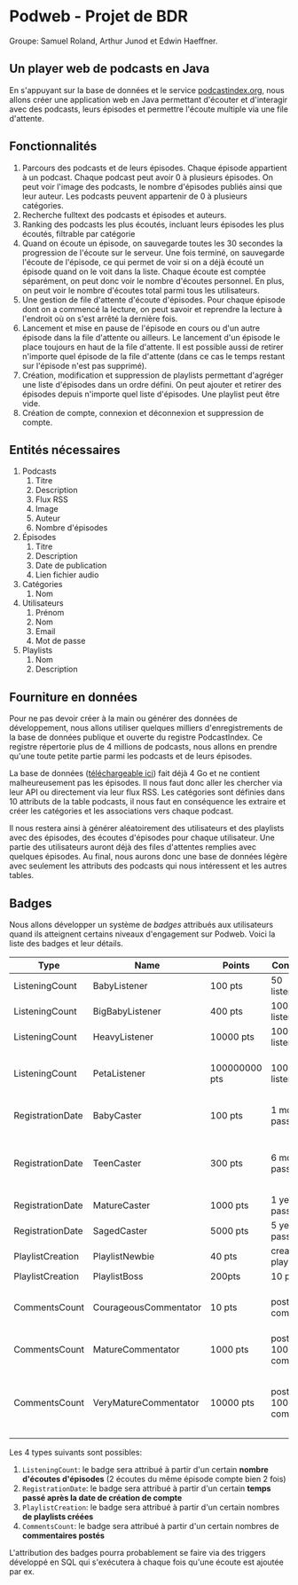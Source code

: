# Podweb - Projet de BDR
Groupe: Samuel Roland, Arthur Junod et Edwin Haeffner.

## Un player web de podcasts en Java

En s'appuyant sur la base de données et le service [podcastindex.org](podcastindex.org), nous allons créer une application web en Java permettant d'écouter et d'interagir avec des podcasts, leurs épisodes et permettre l'écoute multiple via une file d'attente.

## Fonctionnalités
1. Parcours des podcasts et de leurs épisodes. Chaque épisode appartient à un podcast. Chaque podcast peut avoir 0 à plusieurs épisodes. On peut voir l'image des podcasts, le nombre d'épisodes publiés ainsi que leur auteur. Les podcasts peuvent appartenir de 0 à plusieurs catégories.
1. Recherche fulltext des podcasts et épisodes et auteurs.
1. Ranking des podcasts les plus écoutés, incluant leurs épisodes les plus écoutés, filtrable par catégorie
1. Quand on écoute un épisode, on sauvegarde toutes les 30 secondes la progression de l'écoute sur le serveur. Une fois terminé, on sauvegarde l'écoute de l'épisode, ce qui permet de voir si on a déjà écouté un épisode quand on le voit dans la liste. Chaque écoute est comptée séparément, on peut donc voir le nombre d'écoutes personnel. En plus, on peut voir le nombre d'écoutes total parmi tous les utilisateurs.
1. Une gestion de file d'attente d'écoute d'épisodes. Pour chaque épisode dont on a commencé la lecture, on peut savoir et reprendre la lecture à l'endroit où on s'est arrêté la dernière fois.
1. Lancement et mise en pause de l'épisode en cours ou d'un autre épisode dans la file d'attente ou ailleurs. Le lancement d'un épisode le place toujours en haut de la file d'attente. Il est possible aussi de retirer n'importe quel épisode de la file d'attente (dans ce cas le temps restant sur l'épisode n'est pas supprimé).
1. Création, modification et suppression de playlists permettant d'agréger une liste d'épisodes dans un ordre défini. On peut ajouter et retirer des épisodes depuis n'importe quel liste d'épisodes. Une playlist peut être vide.
1. Création de compte, connexion et déconnexion et suppression de compte.

<div class="page">

## Entités nécessaires
1. Podcasts
   1. Titre
   1. Description
   1. Flux RSS
   1. Image
   1. Auteur
   1. Nombre d'épisodes
1. Épisodes
   1. Titre
   1. Description
   1. Date de publication
   1. Lien fichier audio
1. Catégories
   1. Nom
1. Utilisateurs
   1. Prénom
   1. Nom
   1. Email
   1. Mot de passe
1. Playlists
   1. Nom
   1. Description

<div class="page">

## Fourniture en données
Pour ne pas devoir créer à la main ou générer des données de développement, nous allons utiliser quelques milliers d'enregistrements de la base de données publique et ouverte du registre PodcastIndex. Ce registre répertorie plus de 4 millions de podcasts, nous allons en prendre qu'une toute petite partie parmi les podcasts et de leurs épisodes.

La base de données ([téléchargeable ici](https://public.podcastindex.org/podcastindex_feeds.db.tgz)) fait déjà 4 Go et ne contient malheureusement pas les épisodes. Il nous faut donc aller les chercher via leur API ou directement via leur flux RSS. Les catégories sont définies dans 10 attributs de la table podcasts, il nous faut en conséquence les extraire et créer les catégories et les associations vers chaque podcast.

Il nous restera ainsi à générer aléatoirement des utilisateurs et des playlists avec des épisodes, des écoutes d'épisodes pour chaque utilisateur. Une partie des utilisateurs auront déjà des files d'attentes remplies avec quelques épisodes. Au final, nous aurons donc une base de données légère avec seulement les attributs des podcasts qui nous intéressent et les autres tables.

## Badges
Nous allons développer un système de *badges* attribués aux utilisateurs quand ils atteignent certains niveaux d'engagement sur Podweb. Voici la liste des badges et leur détails.

| Type             | Name                  | Points        | Condition            | Description                                                              |
| ---------------- | --------------------- | ------------- | -------------------- | ------------------------------------------------------------------------ |
| ListeningCount   | BabyListener          | 100 pts       | 50 listenings        |                                                                          |
| ListeningCount   | BigBabyListener       | 400 pts       | 100 listenings       |                                                                          |
| ListeningCount   | HeavyListener         | 10000 pts     | 1000 listenings      |                                                                          |
| ListeningCount   | PetaListener          | 100000000 pts | 10000 listenings     | You are a peta listener, do you even have a life ?                       |
| RegistrationDate | BabyCaster            | 100 pts       | 1 month passed       | You are not new as a month ago...                                        |
| RegistrationDate | TeenCaster            | 300 pts       | 6 months passed      | Starting to rebel as a teen listening to podcasts instead of TV.         |
| RegistrationDate | MatureCaster          | 1000 pts      | 1 year passed        |                                                                          |
| RegistrationDate | SagedCaster           | 5000 pts      | 5 years passed       |                                                                          |
| PlaylistCreation | PlaylistNewbie        | 40 pts        | created 1 playlist   | You find the best button !                                               |
| PlaylistCreation | PlaylistBoss          | 200pts        | 10 playlist          |                                                                          |
| CommentsCount    | CourageousCommentator | 10 pts        | posted 1 comment     | The first one is the hardest, congratulations !                          |
| CommentsCount    | MatureCommentator     | 1000 pts      | posted 100 comments  | Almost full time commentator...                                          |
| CommentsCount    | VeryMatureCommentator | 10000 pts     | posted 1000 comments | Podcasters will thank you but now you should give your fingers a break ! |

Les 4 types suivants sont possibles:
1. `ListeningCount`: le badge sera attribué à partir d'un certain **nombre d'écoutes d'épisodes** (2 écoutes du même épisode compte bien 2 fois)
1. `RegistrationDate`: le badge sera attribué à partir d'un certain **temps passé après la date de création de compte**
1. `PlaylistCreation`: le badge sera attribué à partir d'un certain nombres **de playlists créées**
1. `CommentsCount`: le badge sera attribué à partir d'un certain nombres de **commentaires postés**

L'attribution des badges pourra probablement se faire via des triggers développé en SQL qui s'exécutera à chaque fois qu'une écoute est ajoutée par ex.
